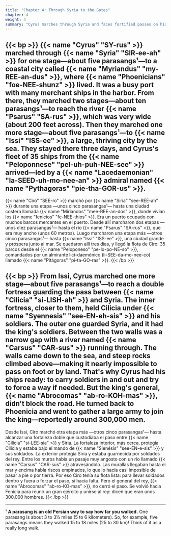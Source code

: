 ```yaml
---
title: "Chapter 4: Through Syria to the Gates"
chapter: 4
weight: 4
summary: "Cyrus marches through Syria and faces fortified passes on his way to confront the king."
---
```


{{< bp >}}
{{< name "Cyrus" "SY-rus" >}} marched through {{< name "Syria" "SIR-ee-ah" >}} for one stage—about five parasangs¹—to a coastal city called {{< name "Myriandus" "my-REE-an-dus" >}}, where {{< name "Phoenicians" "foe-NEE-shunz" >}} lived. It was a busy port with many merchant ships in the harbor. From there, they marched two stages—about ten parasangs¹—to reach the river {{< name "Psarus" "SA-rus" >}}, which was very wide (about 200 feet across). Then they marched one more stage—about five parasangs¹—to {{< name "Issi" "ISS-ee" >}}, a large, thriving city by the sea. They stayed there three days, and Cyrus's fleet of 35 ships from the {{< name "Peloponnese" "pel-uh-puh-NEE-see" >}} arrived—led by a {{< name "Lacedaemonian" "la-SEED-uh-mo-nee-an" >}} admiral named {{< name "Pythagoras" "pie-tha-GOR-us" >}}.
---
{{< name "Ciro" "SEE-ro" >}} marchó por {{< name "Siria" "see-REE-ah" >}} durante una etapa —unos cinco parasangas¹— hasta una ciudad costera llamada {{< name "Miríandos" "mee-REE-an-dos" >}}, donde vivían los {{< name "fenicios" "fe-NEE-thios" >}}. Era un puerto ocupado con muchos barcos mercantes en el puerto. Desde allí marcharon dos etapas —unos diez parasangas¹— hasta el río {{< name "Psarus" "SA-rus" >}}, que era muy ancho (unos 60 metros). Luego marcharon una etapa más —otros cinco parasangas¹— hasta {{< name "Issi" "ISS-ee" >}}, una ciudad grande y próspera junto al mar. Se quedaron allí tres días, y llegó la flota de Ciro: 35 barcos desde el {{< name "Peloponeso" "pe-lo-po-NE-so" >}}, comandados por un almirante lici-daemónico (li-SEE-da-mo-nee-co) llamado {{< name "Pitágoras" "pi-ta-GO-ras" >}}.
{{< /bp >}}

{{< bp >}}
From Issi, Cyrus marched one more stage—about five parasangs¹—to reach a double fortress guarding the pass between {{< name "Cilicia" "si-LISH-ah" >}} and Syria. The inner fortress, closer to them, held Cilicia under {{< name "Syennesis" "see-EN-eh-sis" >}} and his soldiers. The outer one guarded Syria, and it had the king's soldiers. Between the two walls was a narrow gap with a river named {{< name "Carsus" "CAR-sus" >}} running through. The walls came down to the sea, and steep rocks climbed above—making it nearly impossible to pass on foot or by land. That's why Cyrus had his ships ready: to carry soldiers in and out and try to force a way if needed. But the king's general, {{< name "Abrocomas" "ab-ro-KOH-mas" >}}, didn't block the road. He turned back to Phoenicia and went to gather a large army to join the king—reportedly around 300,000 men.
---
Desde Issi, Ciro marchó otra etapa más —otros cinco parasangas¹— hasta alcanzar una fortaleza doble que custodiaba el paso entre {{< name "Cilicia" "si-LEE-sia" >}} y Siria. La fortaleza interior, más cerca, protegía Cilicia y estaba bajo el mando de {{< name "Sienésis" "see-EN-e-sis" >}} y sus soldados. La exterior protegía Siria y estaba guarnecida por soldados del rey. Entre los muros había un pasaje muy angosto con un río llamado {{< name "Carsus" "CAR-sus" >}} atravesándolo. Las murallas llegaban hasta el mar y encima había riscos empinados, lo que lo hacía casi imposible de pasar a pie o por tierra. Por eso Ciro tenía su flota lista: para llevar soldados dentro y fuera o forzar el paso, si hacía falta. Pero el general del rey, {{< name "Abrocomas" "ab-ro-KO-mas" >}}, no cerró el paso. Se volvió hacia Fenicia para reunir un gran ejército y unirse al rey: dicen que eran unos 300,000 hombres.
{{< /bp >}}

---

¹ **A parasang is an old Persian way to say how far you walked.** One parasang is about 3 to 3½ miles (5 to 6 kilometers). So, for example, five parasangs means they walked 15 to 18 miles (25 to 30 km)! Think of it as a really long walk.
